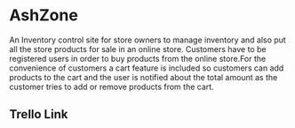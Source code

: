 # **AshZone**
An Inventory control site for store owners to manage inventory and also put all the store products for sale in an online store. Customers have to be registered users in order to buy products from the online store.For the convenience of customers a cart feature is included so customers can add products to the cart and the user is notified about the total amount as the customer tries to add or remove products from the cart.
## **Trello Link**
